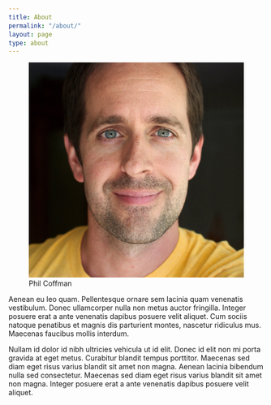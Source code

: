 ```yaml
---
title: About
permalink: "/about/"
layout: page
type: about
---
```


<figure>
  <img src="/assets/img/phil-cropped.jpg" alt="Phil Coffman">
  <figcaption>Phil Coffman</figcaption>
</figure>

<div markdown="1">Aenean eu leo quam. Pellentesque ornare sem lacinia quam venenatis vestibulum. Donec ullamcorper nulla non metus auctor fringilla. Integer posuere erat a ante venenatis dapibus posuere velit aliquet. Cum sociis natoque penatibus et magnis dis parturient montes, nascetur ridiculus mus. Maecenas faucibus mollis interdum.

  Nullam id dolor id nibh ultricies vehicula ut id elit. Donec id elit non mi porta gravida at eget metus. Curabitur blandit tempus porttitor. Maecenas sed diam eget risus varius blandit sit amet non magna. Aenean lacinia bibendum nulla sed consectetur. Maecenas sed diam eget risus varius blandit sit amet non magna. Integer posuere erat a ante venenatis dapibus posuere velit aliquet.</div>
